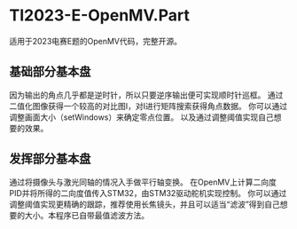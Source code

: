 # TI2023-E-OpenMV.Part
适用于2023电赛E题的OpenMV代码，完整开源。

## 基础部分基本盘
因为输出的角点几乎都是逆时针，所以只要逆序输出便可实现顺时针巡框。
通过二值化图像获得一个较高的对比图I，对I进行矩阵搜索获得角点数据。
你可以通过调整画面大小（setWindows）来确定零点位置。
以及通过调整阈值实现自己想要的效果。

## 发挥部分基本盘
通过将摄像头与激光同轴的情况入手做平行轴变换。
在OpenMV上计算二向度PID并将所得的二向度值传入STM32，由STM32驱动舵机实现控制。
你可以通过调整阈值实现更精确的跟踪，推荐使用长焦镜头，并且可以适当“滤波”得到自己想要的大小。本程序已自带最值滤波方法。
